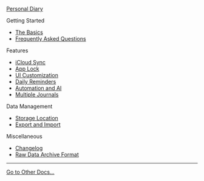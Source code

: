 [Personal Diary](/personal-diary/ "Personal Diary Tutorial & Documentation")

Getting Started
 * [The Basics](personal-diary/the-basics.md "Personal Diary - The Basics")
 * [Frequently Asked Questions](personal-diary/faq.md "Personal Diary - Frequently Asked Questions")

Features
 * [iCloud Sync]()
 * [App Lock]()
 * [UI Customization]()
 * [Daily Reminders]()
 * [Automation and AI]()
 * [Multiple Journals]()

Data Management
 * [Storage Location](personal-diary/storage-location.md "Personal Diary - Storage Location")
 * [Export and Import](personal-diary/export-import.md "Personal Diary - Export and Import")

Miscellaneous
 * [Changelog](personal-diary/changelog.md "Personal Diary - Changelog")
 * [Raw Data Archive Format](personal-diary/export-data-format.md "Personal Diary - Raw Data Archive Format Details")

---

[Go to Other Docs...](/)
